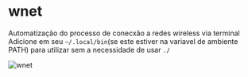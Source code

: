 # wnet
Automatização do processo de conecxão a redes wireless via terminal
Adicione em seu `~/.local/bin`(se este estiver na variavel de ambiente PATH) para utilizar sem a necessidade de usar `./`

![wnet](https://user-images.githubusercontent.com/67766657/156626393-16ac01bf-656a-42c1-8c51-234a3f2eed4e.png)
